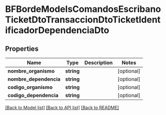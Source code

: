 # BFBordeModelsComandosEscribanoTicketDtoTransaccionDtoTicketIdentificadorDependenciaDto

## Properties
Name | Type | Description | Notes
------------ | ------------- | ------------- | -------------
**nombre_organismo** | **string** |  | [optional] 
**nombre_dependencia** | **string** |  | [optional] 
**codigo_organismo** | **string** |  | [optional] 
**codigo_dependencia** | **string** |  | [optional] 

[[Back to Model list]](../../README.md#documentation-for-models) [[Back to API list]](../../README.md#documentation-for-api-endpoints) [[Back to README]](../../README.md)

